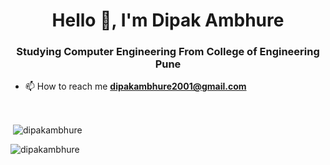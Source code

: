 <h1 align="center">Hello 👋, I'm Dipak Ambhure</h1>
<h3 align="center">Studying Computer Engineering From College of Engineering Pune</h3>

- 📫 How to reach me **dipakambhure2001@gmail.com**


<br>

<p>&nbsp;<img align="center" src="https://github-readme-stats.vercel.app/api?username=dipakambhure&show_icons=true&locale=en" alt="dipakambhure" /></p>

<p><img align="center" src="https://github-readme-streak-stats.herokuapp.com/?user=dipakambhure&" alt="dipakambhure" /></p>
